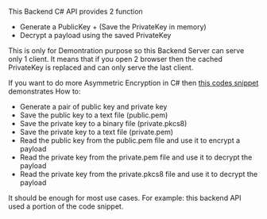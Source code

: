 This Backend C# API provides 2 function
- Generate a PublicKey + (Save the PrivateKey in memory)
- Decrypt a payload using the saved PrivateKey

This is only for Demontration purpose so this Backend Server can serve only 1 client.
It means that if you open 2 browser then the cached PrivateKey is replaced and can only serve the last client.

If you want to do more Asymmetric Encryption in C# then [this codes snippet](https://github.com/duongphuhiep/ToolsPack.NetCore/blob/master/Tests/ToolsPack.String.Tests/RsaEncryptionTest.cs) demonstrates How to:
* Generate a pair of public key and private key
* Save the public key to a text file (public.pem)
* Save the private key to a binary file (private.pkcs8)
* Save the private key to a text file (private.pem)
* Read the public key from the public.pem file and use it to encrypt a payload
* Read the private key from the private.pem file and use it to decrypt the payload
* Read the private key from the private.pkcs8 file and use it to decrypt the payload

It should be enough for most use cases. For example: this backend API used a portion of the code snippet.

